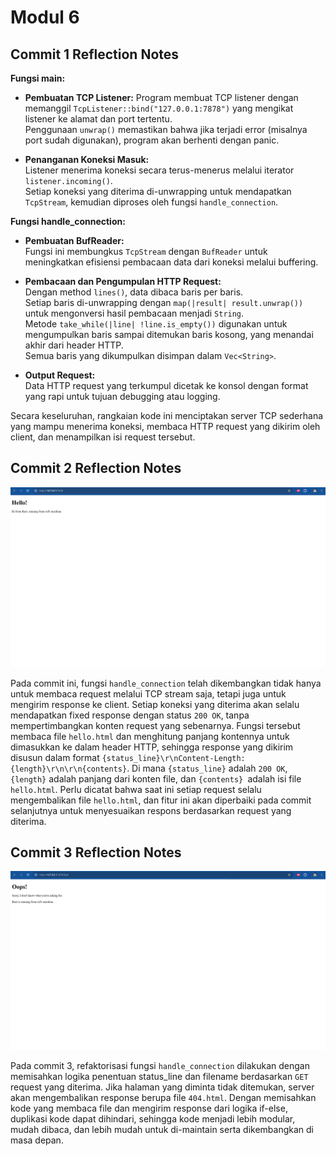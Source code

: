 # Modul 6

## Commit 1 Reflection Notes

**Fungsi main:**
- **Pembuatan TCP Listener:**
  Program membuat TCP listener dengan memanggil `TcpListener::bind("127.0.0.1:7878")` yang mengikat listener ke alamat dan port tertentu.  
  Penggunaan `unwrap()` memastikan bahwa jika terjadi error (misalnya port sudah digunakan), program akan berhenti dengan panic.

- **Penanganan Koneksi Masuk:**  
  Listener menerima koneksi secara terus-menerus melalui iterator `listener.incoming()`.  
  Setiap koneksi yang diterima di-unwrapping untuk mendapatkan `TcpStream`, kemudian diproses oleh fungsi `handle_connection`.

**Fungsi handle_connection:**
- **Pembuatan BufReader:**  
  Fungsi ini membungkus `TcpStream` dengan `BufReader` untuk meningkatkan efisiensi pembacaan data dari koneksi melalui buffering.

- **Pembacaan dan Pengumpulan HTTP Request:**  
  Dengan method `lines()`, data dibaca baris per baris.  
  Setiap baris di-unwrapping dengan `map(|result| result.unwrap())` untuk mengonversi hasil pembacaan menjadi `String`.  
  Metode `take_while(|line| !line.is_empty())` digunakan untuk mengumpulkan baris sampai ditemukan baris kosong, yang menandai akhir dari header HTTP.  
  Semua baris yang dikumpulkan disimpan dalam `Vec<String>`.

- **Output Request:**  
  Data HTTP request yang terkumpul dicetak ke konsol dengan format yang rapi untuk tujuan debugging atau logging.

Secara keseluruhan, rangkaian kode ini menciptakan server TCP sederhana yang mampu menerima koneksi, membaca HTTP request yang dikirim oleh client, dan menampilkan isi request tersebut.

## Commit 2 Reflection Notes

![Commit 2 screen capture](assets/images/commit2.png)

Pada commit ini, fungsi `handle_connection` telah dikembangkan tidak hanya untuk membaca request melalui TCP stream saja, tetapi juga untuk mengirim response ke client. Setiap koneksi yang diterima akan selalu mendapatkan fixed response dengan status `200 OK`, tanpa mempertimbangkan konten request yang sebenarnya. Fungsi tersebut membaca file `hello.html` dan menghitung panjang kontennya untuk dimasukkan ke dalam header HTTP, sehingga response yang dikirim disusun dalam format `{status_line}\r\nContent-Length:{length}\r\n\r\n{contents}`. Di mana `{status_line}` adalah `200 OK`, `{length}` adalah panjang dari konten file, dan `{contents} `adalah isi file `hello.html`. Perlu dicatat bahwa saat ini setiap request selalu mengembalikan file `hello.html`, dan fitur ini akan diperbaiki pada commit selanjutnya untuk menyesuaikan respons berdasarkan request yang diterima.


## Commit 3 Reflection Notes

![Commit 3 screen capture](assets/images/commit3.png)

Pada commit 3, refaktorisasi fungsi `handle_connection` dilakukan dengan memisahkan logika penentuan status_line dan filename berdasarkan `GET` request yang diterima. Jika halaman yang diminta tidak ditemukan, server akan mengembalikan response berupa file `404.html`. Dengan memisahkan kode yang membaca file dan mengirim response dari logika if-else, duplikasi kode dapat dihindari, sehingga kode menjadi lebih modular, mudah dibaca, dan lebih mudah untuk di-maintain serta dikembangkan di masa depan.






